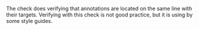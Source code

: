 The check does verifying that annotations are located on the same line
with their targets. Verifying with this check is not good practice, but
it is using by some style guides.